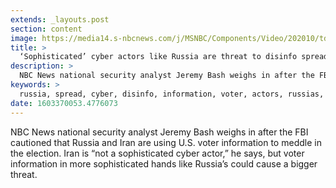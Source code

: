 ```yaml
--- 
extends: _layouts.post 
section: content 
image: https://media14.s-nbcnews.com/j/MSNBC/Components/Video/202010/tdy_news_bash_election_meddling_201022.social_share_1200x630_center.jpg 
title: > 
  ‘Sophisticated’ cyber actors like Russia are threat to disinfo spread, analyst says 
description: > 
  NBC News national security analyst Jeremy Bash weighs in after the FBI cautioned that Russia and Iran are using U.S. voter information to meddle in the election.Iran is “not a sophisticated cyber actor,” he says, but voter information in more sophisticated hands like Russia’s could cause a bigger threat. 
keywords: > 
  russia, spread, cyber, disinfo, information, voter, actors, russias, threat, iran, security, weighs, using, analyst, sophisticated 
date: 1603370053.4776073 
--- 
```

<div><p class="dekText___3cncc">NBC News national security analyst Jeremy Bash weighs in after the FBI cautioned that Russia and Iran are using U.S. voter information to meddle in the election. Iran is &#8220;not a sophisticated cyber actor,&#8221; he says, but voter information in more sophisticated hands like Russia&#8217;s could cause a bigger threat.</p></div>